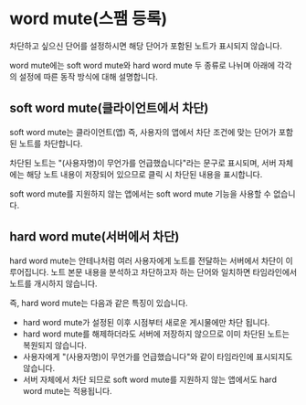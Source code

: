 # word mute(스팸 등록)
차단하고 싶으신 단어를 설정하시면 해당 단어가 포함된 노트가 표시되지 않습니다.

word mute에는 soft word mute와 hard word mute 두 종류로 나뉘며 아래에 각각의 설정에 따른 동작 방식에 대해 설명합니다.

## soft word mute(클라이언트에서 차단)
soft word mute는 클라이언트(앱) 즉, 사용자의 앱에서 차단 조건에 맞는 단어가 포함된 노트를 차단합니다.

차단된 노트는 "(사용자명)이 무언가를 언급했습니다"라는 문구로 표시되며, 서버 자체에는 해당 노트 내용이 저장되어 있으므로 클릭 시 차단된 내용을 표시합니다.

soft word mute를 지원하지 않는 앱에서는 soft word mute 기능을 사용할 수 없습니다.

## hard word mute(서버에서 차단)
hard word mute는 안테나처럼 여러 사용자에게 노트를 전달하는 서버에서 차단이 이루어집니다. 노트 본문 내용을 분석하고 차단하고자 하는 단어와 일치하면 타임라인에서 노트를 개시하지 않습니다.

즉, hard word mute는 다음과 같은 특징이 있습니다.

- hard word mute가 설정된 이후 시점부터 새로운 게시물에만 차단 됩니다.
- hard word mute를 해제하더라도 서버에 저장하지 않으므로 이미 차단된 노트는 복원되지 않습니다.
- 사용자에게 "(사용자명)이 무언가를 언급했습니다"와 같이 타임라인에 표시되지도 않습니다.
- 서버 자체에서 차단 되므로 soft word mute를 지원하지 않는 앱에서도 hard word mute는 적용됩니다.
